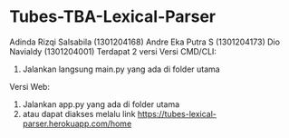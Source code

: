 # Tubes-TBA-Lexical-Parser
Adinda Rizqi Salsabila (1301204168)
Andre Eka Putra S (1301204173)
Dio Navialdy (1301204001)
Terdapat 2 versi
Versi CMD/CLI:
  1. Jalankan langsung main.py yang ada di folder utama

Versi Web:
  1. Jalankan app.py yang ada di folder utama
  2. atau dapat diakses melalu link https://tubes-lexical-parser.herokuapp.com/home
